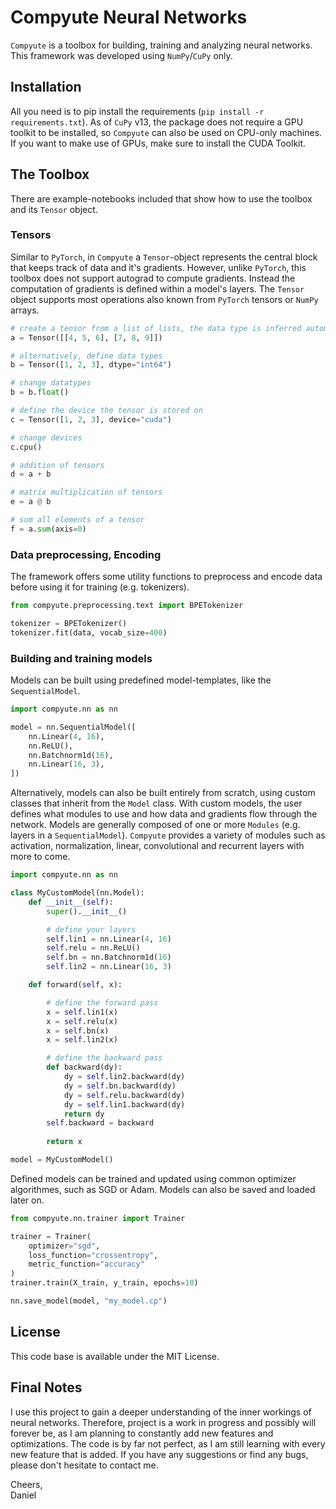 # Compyute Neural Networks

`Compyute` is a toolbox for building, training and analyzing neural networks. This framework was developed using `NumPy`/`CuPy` only.

## Installation

All you need is to pip install the requirements (`pip install -r requirements.txt`). As of `CuPy` v13, the package does not require a GPU toolkit to be installed, so `Compyute` can also be used on CPU-only machines. If you want to make use of GPUs, make sure to install the CUDA Toolkit.

## The Toolbox

There are example-notebooks included that show how to use the toolbox and its `Tensor` object.

### Tensors
Similar to `PyTorch`, in `Compyute` a `Tensor`-object represents the central block that keeps track of data and it's gradients. However, unlike `PyTorch`, this toolbox does not support autograd to compute gradients. Instead the computation of gradients is defined within a model's layers. The `Tensor` object supports most operations also known from `PyTorch` tensors or `NumPy` arrays.

```python
# create a tensor from a list of lists, the data type is inferred automatically
a = Tensor([[4, 5, 6], [7, 8, 9]])

# alternatively, define data types
b = Tensor([1, 2, 3], dtype="int64")

# change datatypes
b = b.float()

# define the device the tensor is stored on
c = Tensor([1, 2, 3], device="cuda")

# change devices
c.cpu()

# addition of tensors
d = a + b

# matrix multiplication of tensors
e = a @ b

# sum all elements of a tensor
f = a.sum(axis=0)
```

### Data preprocessing, Encoding
The framework offers some utility functions to preprocess and encode data before using it for training (e.g. tokenizers).

```python
from compyute.preprocessing.text import BPETokenizer

tokenizer = BPETokenizer()
tokenizer.fit(data, vocab_size=400)
```

### Building and training models
Models can be built using predefined model-templates, like the `SequentialModel`.

```python
import compyute.nn as nn

model = nn.SequentialModel([
    nn.Linear(4, 16),
    nn.ReLU(),
    nn.Batchnorm1d(16),
    nn.Linear(16, 3),
])
```

Alternatively, models can also be built entirely from scratch, using custom classes that inherit from the `Model` class. With custom models, the user defines what modules to use and how data and gradients flow through the network. Models are generally composed of one or more `Modules` (e.g. layers in a `SequentialModel`). `Compyute` provides a variety of modules such as activation, normalization, linear, convolutional and recurrent layers with more to come. 

```python
import compyute.nn as nn

class MyCustomModel(nn.Model):
    def __init__(self):
        super().__init__()

        # define your layers
        self.lin1 = nn.Linear(4, 16)
        self.relu = nn.ReLU()
        self.bn = nn.Batchnorm1d(16)
        self.lin2 = nn.Linear(16, 3)

    def forward(self, x):

        # define the forward pass
        x = self.lin1(x)
        x = self.relu(x)
        x = self.bn(x)
        x = self.lin2(x)

        # define the backward pass
        def backward(dy):
            dy = self.lin2.backward(dy)
            dy = self.bn.backward(dy)
            dy = self.relu.backward(dy)
            dy = self.lin1.backward(dy)
            return dy
        self.backward = backward
        
        return x

model = MyCustomModel()
```

Defined models can be trained and updated using common optimizer algorithmes, such as SGD or Adam. Models can also be saved and loaded later on.

```python
from compyute.nn.trainer import Trainer

trainer = Trainer(
    optimizer="sgd",
    loss_function="crossentropy",
    metric_function="accuracy"
)
trainer.train(X_train, y_train, epochs=10)

nn.save_model(model, "my_model.cp")
```

## License
This code base is available under the MIT License.

## Final Notes
I use this project to gain a deeper understanding of the inner workings of neural networks. Therefore, project is a work in progress and possibly will forever be, as I am planning to constantly add new features and optimizations. The code is by far not perfect, as I am still learning with every new feature that is added. If you have any suggestions or find any bugs, please don't hesitate to contact me.

Cheers,<br>
Daniel
